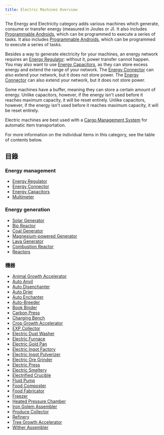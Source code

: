 ```yaml
---
title: Electric Machines Overview
---
```


The Energy and Electricity category adds various machines which generate, consume or transfer energy (measured in Joules or J). It also includes [Programmable Androids](Androids), which can be programmed to execute a series of tasks. It also includes [Programmable Androids](Androids), which can be programmed to execute a series of tasks.

Besides a way to generate electricity for your machines, an energy network requires an [Energy Regulator](Energy-Regulator): without it, power transfer cannot happen.  
You may also want to use [Energy Capacitors](Energy-Capacitors), as they can store excess energy and extend the range of your network. The [Energy Connector](Energy-Connector) can also extend your network, but it does not store power. The [Energy Connector](Energy-Connector) can also extend your network, but it does not store power.

Some machines have a buffer, meaning they can store a certain amount of energy. Unlike capacitors, however, if the energy isn't used before it reaches maximum capacity, it will be reset entirely. Unlike capacitors, however, if the energy isn't used before it reaches maximum capacity, it will be reset entirely.

Electric machines are best used with a [Cargo Management System](Cargo-Management) for automatic item transportation.

For more information on the individual items in this category, see the table of contents below.

## 目錄

### Energy management

* [Energy Regulator](Energy-Regulator)
* [Energy Connector](Energy-Connector)
* [Energy Capacitors](Energy-Capacitors)
* [Multimeter](Technical-Gadgets#multimeter)

### Energy generation

* [Solar Generator](Solar-Generator)
* [Bio Reactor](Bio-Reactor)
* [Coal Generator](Coal-Generator)
* [Magnesium-powered Generator](Magnesium-powered-Generator)
* [Lava Generator](Lava-Generator)
* [Combustion Reactor](Combustion-Reactor)
* [Reactors](Reactors)

### 機器

* [Animal Growth Accelerator](Animal-Growth-Accelerator)
* [Auto Anvil](Auto-Anvil)
* [Auto Disenchanter](Auto-Disenchanter)
* [Auto Drier](Auto-Drier)
* [Auto Enchanter](Auto-Enchanter)
* [Auto-Breeder](Auto-Breeder)
* [Book Binder](Book-Binder)
* [Carbon Press](Carbon-Press)
* [Charging Bench](Charging-Bench)
* [Crop Growth Accelerator](Crop-Growth-Accelerator)
* [EXP Collector](EXP-Collector)
* [Electric Dust Washer](Electric-Dust-Washer)
* [Electric Furnace](Electric-Furnace)
* [Electric Gold Pan](Electric-Gold-Pan)
* [Electric Ingot Factory](Electric-Ingot-Factory)
* [Electric Ingot Pulverizer](Electric-Ingot-Pulverizer)
* [Electric Ore Grinder](Electric-Ore-Grinder)
* [Electric Press](Electric-Press)
* [Electric Smeltery](Electric-Smeltery)
* [Electrified Crucible](Electrified-Crucible)
* [Fluid Pump](Fluid-Pump)
* [Food Composter](Food-Composter)
* [Food Fabricator](Food-Fabricator)
* [Freezer](Freezer)
* [Heated Pressure Chamber](Heated-Pressure-Chamber)
* [Iron Golem Assembler](Iron-Golem-Assembler)
* [Produce Collector](Produce-Collector)
* [Refinery](Refinery)
* [Tree Growth Accelerator](Tree-Growth-Accelerator)
* [Wither Assembler](Wither-Assembler)

